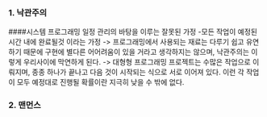 ### 1. 낙관주의
####시스템 프로그래밍 일정 관리의 바탕을 이루는 잘못된 가정
-모든 작업이 예정된 시간 내에 완료될것 이라는 가정
-> 프로그래밍에서 사용되는 재료는 다루기 쉽고 유연하기 때문에 구현에 별다른 어어려움이 있을 거라고 생각하지는 않으며, 낙관주의는 이렇게 우리사이에 막연하게 된다.
-> 대형형 프로그래밍 프로젝트는 수많은 작업으로 이뤄지며, 종종 하나가 끝나고 다음 것이 시작되는 식으로 서로 이어져 있다. 이런 각 작업이 모두 예정대로 진행될 확률이란 지극히 낮을 수 밖에 없다.

### 2. 맨먼스
